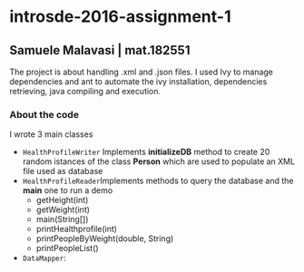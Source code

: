 # introsde-2016-assignment-1
## Samuele Malavasi | mat.182551
The project is about handling .xml and .json files.
I used Ivy to manage dependencies and ant to automate the ivy installation, dependencies retrieving, java compiling and execution.

### About the code
I wrote 3 main classes
* `HealthProfileWriter` Implements **initializeDB** method to create 20 random istances of the class **Person** which are used to populate an XML file used as database
* `HealthProfileReader`Implements methods to query the database and the **main** one to run a demo
  * getHeight(int)
  * getWeight(int)
  * main(String[])
  * printHealthprofile(int)
  * printPeopleByWeight(double, String)
  * printPeopleList()
* `DataMapper`:
